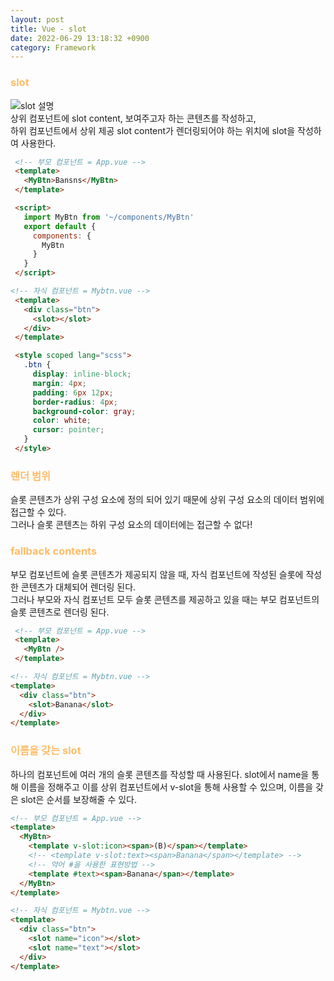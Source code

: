 ```yaml
---
layout: post
title: Vue - slot
date: 2022-06-29 13:18:32 +0900
category: Framework
---
```


### <span style="color:#febc68;font-weight:bold">slot</span> 
![slot 설명](../../../../public/img/slot.png)  
상위 컴포넌트에 slot content, 보여주고자 하는 콘텐츠를 작성하고,  
하위 컴포넌트에서 상위 제공 slot content가 렌더링되어야 하는 위치에 slot을 작성하여 사용한다.

 ```html
  <!-- 부모 컴포넌트 = App.vue -->
  <template>
    <MyBtn>Bansns</MyBtn>
  </template>

  <script>
    import MyBtn from '~/components/MyBtn'
    export default {
      components: {
        MyBtn
      }
    }
  </script>
  ``` 
 ```html
 <!-- 자식 컴포넌트 = Mybtn.vue -->
  <template>
    <div class="btn">
      <slot></slot>
    </div>
  </template>

  <style scoped lang="scss">
    .btn {
      display: inline-block;
      margin: 4px;
      padding: 6px 12px;
      border-radius: 4px;
      background-color: gray;
      color: white;
      cursor: pointer;
    }
  </style>
  ```
### <span style="color:#febc68;font-weight:bold">렌더 범위</span> 
슬롯 콘텐츠가 상위 구성 요소에 정의 되어 있기 때문에 상위 구성 요소의 데이터 범위에 접근할 수 있다.  
그러나 슬롯 콘텐츠는 하위 구성 요소의 데이터에는 접근할 수 없다!

### <span style="color:#febc68;font-weight:bold">fallback contents</span>   
부모 컴포넌트에 슬롯 콘텐츠가 제공되지 않을 때, 자식 컴포넌트에 작성된 슬롯에 작성한 콘텐츠가 대체되어 렌더링 된다.  
그러나 부모와 자식 컴포넌트 모두 슬롯 콘텐츠를 제공하고 있을 때는 부모 컴포넌트의 슬롯 콘텐츠로 렌더링 된다.

 ```html
  <!-- 부모 컴포넌트 = App.vue -->
  <template>
    <MyBtn />
  </template>
  ``` 
  ```html
 <!-- 자식 컴포넌트 = Mybtn.vue -->
  <template>
    <div class="btn">
      <slot>Banana</slot>
    </div>
  </template>
  ``` 

### <span style="color:#febc68;font-weight:bold">이름을 갖는 slot</span>   
  하나의 컴포넌트에 여러 개의 슬롯 콘텐츠를 작성할 때 사용된다.
slot에서 name을 통해 이름을 정해주고 이를 상위 컴포넌트에서 v-slot을 통해 사용할 수 있으며, 이름을 갖은 slot은 순서를 보장해줄 수 있다. 
  ```html
 <!-- 부모 컴포넌트 = App.vue -->
  <template>
    <MyBtn>
      <template v-slot:icon><span>(B)</span></template>
      <!-- <template v-slot:text><span>Banana</span></template> -->
      <!-- 약어 #을 사용한 표현방법 -->
      <template #text><span>Banana</span></template>
    </MyBtn>
  </template>
  ```
  ```html
 <!-- 자식 컴포넌트 = Mybtn.vue -->
  <template>
    <div class="btn">
      <slot name="icon"></slot>
      <slot name="text"></slot>
    </div>
  </template>
  ```